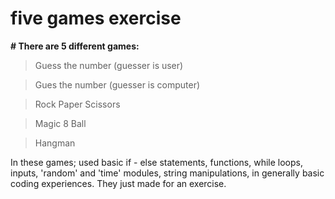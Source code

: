 # five games exercise

**# There are 5 different games:**

>Guess the number (guesser is user)

>Gues the number (guesser is computer)

>Rock Paper Scissors

>Magic 8 Ball

>Hangman

In these games; used basic if - else statements, functions, while loops, inputs, 'random' and 'time' modules, string manipulations, in generally basic coding experiences.
They just made for an exercise.
